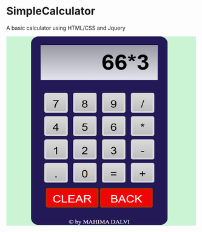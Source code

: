 # SimpleCalculator
A basic calculator using HTML/CSS and Jquery


<img src="CalculatorPic.PNG" alt="Basic Calculator By MahimaDalvi" height="500px" width="500px">

